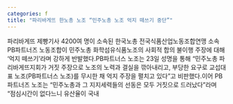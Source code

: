 ```yaml
---
categories: f
title: "파리바게뜨 한노총 노조 “민주노총 노조 억지 떼쓰기 중단”"
---
```

파리바게뜨 제빵기사 4200여 명이 소속된 한국노총 전국식품산업노동조합연맹 소속 PB파트너즈 노동조합이 민주노총 화학섬유식품노조의 사회적 합의 불이행 주장에 대해 ‘억지 떼쓰기’라며 강하게 반발했다.PB파트너스 노조는 23일 성명을 통해 “민주노총 파리바게뜨지회가 거짓 주장으로 노조의 노력과 결실을 깎아내리고, 부당한 요구로 교섭대표 노조(PB파트너스 노조)를 무시한 채 억지 주장을 펼치고 있다”고 비판했다.이어 PB파트너즈 노조는 “민주노총과 그 지지세력들의 선동은 모두 거짓으로 드러났다”라며 “점심시간이 없다느니 유산율이 국내